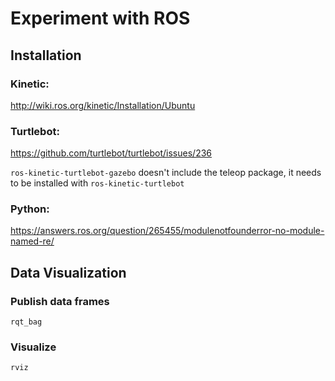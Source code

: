 # **Experiment with ROS**

## Installation

### Kinetic: 

http://wiki.ros.org/kinetic/Installation/Ubuntu

### Turtlebot:

https://github.com/turtlebot/turtlebot/issues/236

`ros-kinetic-turtlebot-gazebo` doesn't include the teleop package, it needs to be installed with `ros-kinetic-turtlebot`

### Python:

https://answers.ros.org/question/265455/modulenotfounderror-no-module-named-re/

## Data Visualization

### Publish data frames
`rqt_bag`

### Visualize
`rviz`